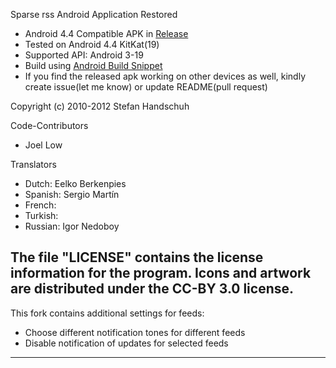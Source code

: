 Sparse rss Android Application Restored

- Android 4.4 Compatible APK in [Release](https://github.com/Zokemore/SparseRSS/releases)
- Tested on Android 4.4 KitKat(19)
- Supported API: Android 3-19
- Build using [Android Build Snippet](https://github.com/Zokemore/AndroidBuildSnippet)
- If you find the released apk working on other devices as well, kindly create issue(let me know) or update README(pull request)

Copyright (c) 2010-2012 Stefan Handschuh

Code-Contributors
 - Joel Low
 
Translators
 - Dutch: Eelko Berkenpies
 - Spanish: Sergio Martín
 - French: <unnamed>
 - Turkish: <unnamed>
 - Russian: Igor Nedoboy

The file "LICENSE" contains the license information for the program.
Icons and artwork are distributed under the CC-BY 3.0 license.
-------
This fork contains additional settings for feeds:
- Choose different notification tones for different feeds
- Disable notification of updates for selected feeds
-------
